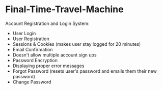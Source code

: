 # Final-Time-Travel-Machine



Account Registration and Login System:

- User Login
- User Registration 
- Sessions & Cookies (makes user stay logged for 20 minutes)
- Email Confirmation
- Doesn't allow multiple account sign ups
- Password Encryption
- Displaying proper error messages
- Forgot Password (resets user's password and emails them their new password)
- Change Password 
